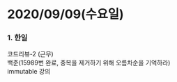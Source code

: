 2020/09/09(수요일)
=============================

### 1. 한일
코드리뷰-2 (근무)      
백준(15989번 완료, 중복을 제거하기 위해 오름차순을 기억하라)       
immutable 강의


